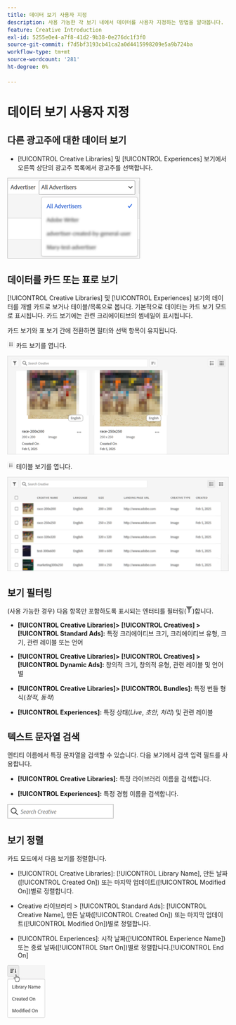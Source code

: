 ```yaml
---
title: 데이터 보기 사용자 지정
description: 사용 가능한 각 보기 내에서 데이터를 사용자 지정하는 방법을 알아봅니다.
feature: Creative Introduction
exl-id: 5255e0e4-a7f8-41d2-9b38-0e276dc1f3f0
source-git-commit: f7d5bf3193cb41ca2a0d4415998209e5a9b724ba
workflow-type: tm+mt
source-wordcount: '281'
ht-degree: 0%

---
```


# 데이터 보기 사용자 지정

## 다른 광고주에 대한 데이터 보기

* [!UICONTROL Creative Libraries] 및 [!UICONTROL Experiences] 보기에서 오른쪽 상단의 광고주 목록에서 광고주를 선택합니다.

![광고주 목록의 예](/help/creative/assets/advertiser.png "광고주 목록의 예")

## 데이터를 카드 또는 표로 보기

[!UICONTROL Creative Libraries] 및 [!UICONTROL Experiences] 보기의 데이터를 개별 카드로 보거나 테이블/목록으로 봅니다. 기본적으로 데이터는 카드 보기 모드로 표시됩니다. 카드 보기에는 관련 크리에이티브의 썸네일이 표시됩니다.

카드 보기와 표 보기 간에 전환하면 필터와 선택 항목이 유지됩니다.

![카드 보기](/help/creative/assets/card-view-button.png "카드 보기") 카드 보기를 엽니다.

![카드 보기의 예](/help/creative/assets/card-view-example.png "카드 보기의 예")

![테이블/목록 보기](/help/creative/assets/table-view-button.png "테이블 보기") 테이블 보기를 엽니다.

![테이블 보기의 예](/help/creative/assets/table-view-example.png "테이블 보기의 예")

<!-- not implemented as of 11-26:
In card view, you can increase or decrease the size of the cards.

In either view, you can:

Include all creative variations in the view. [Experiences view?]

Refresh the pane to see any changes that other users have made.
-->

## 보기 필터링

(사용 가능한 경우) 다음 항목만 포함하도록 표시되는 엔터티를 필터링(![필터 단추](/help/creative/assets/filter.png "필터 단추"))합니다.

* **[!UICONTROL Creative Libraries]> [!UICONTROL Creatives] > [!UICONTROL Standard Ads]:** 특정 크리에이티브 크기, 크리에이티브 유형, 크기, 관련 레이블 또는 언어

* **[!UICONTROL Creative Libraries]> [!UICONTROL Creatives] > [!UICONTROL Dynamic Ads]:** 창의적 크기, 창의적 유형, 관련 레이블 및 언어별

* **[!UICONTROL Creative Libraries]> [!UICONTROL Bundles]:** 특정 번들 형식(*정적*, *동적*)

* **[!UICONTROL Experiences]:** 특정 상태(*Live*, *초안*, *처리*) 및 관련 레이블

<!-- Only available to non-admin users in Phase 1

* **[!UICONTROL Feeds] > [!UICONTROL Catalog]:** Specific library [??? different than the statuses for the Template tab, which I'd expect to show something different anyway] statuses (*Active*, *Inactive*, *Deleted*)

* **[!UICONTROL Feeds] > [!UICONTROL Job Status]:** Specific statuses (*Created*, *Queued*, *Running*, *Finished*)

* **[!UICONTROL Feeds] > [!UICONTROL Template]:** Specific library [???] statuses (*Active*, *Archived*)

* **[!UICONTROL Ad Templates]:** Specific creative sizes and template types (*Static*, *Dynamic*)

-->

## 텍스트 문자열 검색

엔티티 이름에서 특정 문자열을 검색할 수 있습니다. 다음 보기에서 검색 입력 필드를 사용합니다.

* **[!UICONTROL Creative Libraries]:** 특정 라이브러리 이름을 검색합니다.

* **[!UICONTROL Experiences]:** 특정 경험 이름을 검색합니다.

![검색 입력 필드 예](/help/creative/assets/search-field.png "검색 입력 필드 예")

## 보기 정렬

카드 모드에서 다음 보기를 정렬합니다.

* [!UICONTROL Creative Libraries]: [!UICONTROL Library Name], 만든 날짜([!UICONTROL Created On]) 또는 마지막 업데이트([!UICONTROL Modified On])별로 정렬합니다.

* Creative 라이브러리 > [!UICONTROL Standard Ads]: [!UICONTROL Creative Name], 만든 날짜([!UICONTROL Created On]) 또는 마지막 업데이트([!UICONTROL Modified On])별로 정렬합니다.

* [!UICONTROL Experiences]: 시작 날짜([!UICONTROL Experience Name]) 또는 종료 날짜([!UICONTROL Start On])별로 정렬합니다.[!UICONTROL End On]

![정렬 옵션 예제](/help/creative/assets/sort.png "정렬 옵션 예제")
